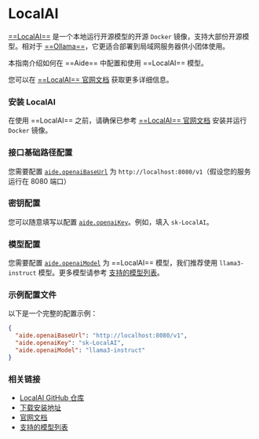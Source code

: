 # LocalAI

[==LocalAI==](https://localai.io) 是一个本地运行开源模型的开源 `Docker` 镜像，支持大部份开源模型。相对于 [==Ollama==](./ollama.md)，它更适合部署到局域网服务器供小团体使用。

本指南介绍如何在 ==Aide== 中配置和使用 ==LocalAI== 模型。

您可以在 [==LocalAI== 官网文档](https://localai.io) 获取更多详细信息。

### 安装 LocalAI

在使用 ==LocalAI== 之前，请确保已参考 [==LocalAI== 官网文档](https://localai.io) 安装并运行 `Docker` 镜像。

### 接口基础路径配置

您需要配置 [`aide.openaiBaseUrl`](../configuration/openai-base-url.md) 为 `http://localhost:8080/v1`（假设您的服务运行在 8080 端口）

### 密钥配置

您可以随意填写以配置 [`aide.openaiKey`](../configuration/openai-key.md)。例如，填入 `sk-LocalAI`。

### 模型配置

您需要配置 [`aide.openaiModel`](../configuration/openai-model.md) 为 ==LocalAI== 模型，我们推荐使用 `llama3-instruct` 模型。更多模型请参考 [支持的模型列表](https://localai.io/models/#list-models)。

### 示例配置文件

以下是一个完整的配置示例：

```json
{
  "aide.openaiBaseUrl": "http://localhost:8080/v1",
  "aide.openaiKey": "sk-LocalAI",
  "aide.openaiModel": "llama3-instruct"
}
```

### 相关链接

- [LocalAI GitHub 仓库](https://github.com/mudler/LocalAI)
- [下载安装地址](https://github.com/mudler/LocalAI#-install-docker)
- [官网文档](https://localai.io)
- [支持的模型列表](https://localai.io/models/#list-models)
